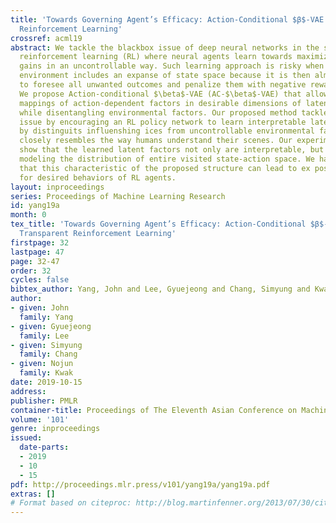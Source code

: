 ```yaml
---
title: 'Towards Governing Agent’s Efficacy: Action-Conditional $β$-VAE for Deep Transparent
  Reinforcement Learning'
crossref: acml19
abstract: We tackle the blackbox issue of deep neural networks in the settings of
  reinforcement learning (RL) where neural agents learn towards maximizing reward
  gains in an uncontrollable way. Such learning approach is risky when the interacting
  environment includes an expanse of state space because it is then almost impossible
  to foresee all unwanted outcomes and penalize them with negative rewards beforehand.
  We propose Action-conditional $\beta$-VAE (AC-$\beta$-VAE) that allows succinct
  mappings of action-dependent factors in desirable dimensions of latent representations
  while disentangling environmental factors. Our proposed method tackles the blackbox
  issue by encouraging an RL policy network to learn interpretable latent features
  by distinguits influenshing ices from uncontrollable environmental factors, which
  closely resembles the way humans understand their scenes. Our experimental results
  show that the learned latent factors not only are interpretable, but also enable
  modeling the distribution of entire visited state-action space. We have experimented
  that this characteristic of the proposed structure can lead to ex post facto governance
  for desired behaviors of RL agents.
layout: inproceedings
series: Proceedings of Machine Learning Research
id: yang19a
month: 0
tex_title: 'Towards Governing Agent’s Efficacy: Action-Conditional $β$-VAE for Deep
  Transparent Reinforcement Learning'
firstpage: 32
lastpage: 47
page: 32-47
order: 32
cycles: false
bibtex_author: Yang, John and Lee, Gyuejeong and Chang, Simyung and Kwak, Nojun
author:
- given: John
  family: Yang
- given: Gyuejeong
  family: Lee
- given: Simyung
  family: Chang
- given: Nojun
  family: Kwak
date: 2019-10-15
address: 
publisher: PMLR
container-title: Proceedings of The Eleventh Asian Conference on Machine Learning
volume: '101'
genre: inproceedings
issued:
  date-parts:
  - 2019
  - 10
  - 15
pdf: http://proceedings.mlr.press/v101/yang19a/yang19a.pdf
extras: []
# Format based on citeproc: http://blog.martinfenner.org/2013/07/30/citeproc-yaml-for-bibliographies/
---
```

